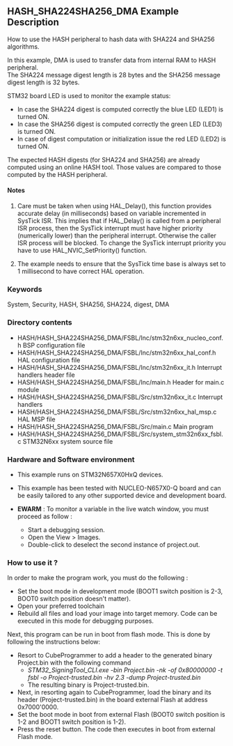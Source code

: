 ## <b>HASH_SHA224SHA256_DMA Example Description</b>

How to use the HASH peripheral to hash data with SHA224 and SHA256 algorithms.

In this example, DMA is used to transfer data from internal RAM to HASH peripheral.  
The SHA224 message digest length is 28 bytes and the SHA256 message digest length is 32 bytes.    

STM32 board LED is used to monitor the example status:  
  - In case the SHA224 digest is computed correctly the blue LED (LED1) is turned ON.
  - In case the SHA256 digest is computed correctly the green LED (LED3) is turned ON.
  - In case of digest computation or initialization issue the red LED (LED2) is turned ON.

The expected HASH digests (for SHA224 and SHA256) are already computed using an online HASH tool.
Those values are compared to those computed by the HASH peripheral.


#### <b>Notes</b>

1. Care must be taken when using HAL_Delay(), this function provides accurate delay (in milliseconds)
   based on variable incremented in SysTick ISR. This implies that if HAL_Delay() is called from
   a peripheral ISR process, then the SysTick interrupt must have higher priority (numerically lower)
   than the peripheral interrupt. Otherwise the caller ISR process will be blocked.
   To change the SysTick interrupt priority you have to use HAL_NVIC_SetPriority() function.
      
2. The example needs to ensure that the SysTick time base is always set to 1 millisecond
   to have correct HAL operation.

### <b>Keywords</b>

System, Security, HASH, SHA256, SHA224, digest, DMA

### <b>Directory contents</b>

  - HASH/HASH_SHA224SHA256_DMA/FSBL/Inc/stm32n6xx_nucleo_conf.h     BSP configuration file
  - HASH/HASH_SHA224SHA256_DMA/FSBL/Inc/stm32n6xx_hal_conf.h        HAL configuration file
  - HASH/HASH_SHA224SHA256_DMA/FSBL/Inc/stm32n6xx_it.h              Interrupt handlers header file
  - HASH/HASH_SHA224SHA256_DMA/FSBL/Inc/main.h                      Header for main.c module  
  - HASH/HASH_SHA224SHA256_DMA/FSBL/Src/stm32n6xx_it.c              Interrupt handlers
  - HASH/HASH_SHA224SHA256_DMA/FSBL/Src/stm32n6xx_hal_msp.c         HAL MSP file
  - HASH/HASH_SHA224SHA256_DMA/FSBL/Src/main.c                      Main program
  - HASH/HASH_SHA224SHA256_DMA/FSBL/Src/system_stm32n6xx_fsbl.c     STM32N6xx system source file

### <b>Hardware and Software environment</b>

  - This example runs on STM32N657X0HxQ devices.

  - This example has been tested with NUCLEO-N657X0-Q board and can be
    easily tailored to any other supported device and development board.

  - **EWARM** : To monitor a variable in the live watch window, you must proceed as follow :
    - Start a debugging session.
    - Open the View > Images.
    - Double-click to deselect the second instance of project.out. 

### <b>How to use it ?</b>

In order to make the program work, you must do the following :

 - Set the boot mode in development mode (BOOT1 switch position is 2-3, BOOT0 switch position doesn't matter).
 - Open your preferred toolchain
 - Rebuild all files and load your image into target memory. Code can be executed in this mode for debugging purposes.

 Next, this program can be run in boot from flash mode. This is done by following the instructions below:
 
 - Resort to CubeProgrammer to add a header to the generated binary Project.bin with the following command
   - *STM32_SigningTool_CLI.exe -bin Project.bin -nk -of 0x80000000 -t fsbl -o Project-trusted.bin -hv 2.3 -dump Project-trusted.bin*
   - The resulting binary is Project-trusted.bin.
 - Next, in resorting again to CubeProgrammer, load the binary and its header (Project-trusted.bin) in the board external Flash at address 0x7000'0000.
 - Set the boot mode in boot from external Flash (BOOT0 switch position is 1-2 and BOOT1 switch position is 1-2).
 - Press the reset button. The code then executes in boot from external Flash mode.


